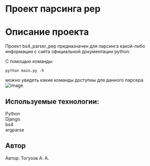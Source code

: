 # Проект парсинга pep
# Описание проекта
Проект bs4_parser_pep предназначен для парсинга какой-либо информации с сайта официальной документации python.  

С помощью команды:
```
python main.py -h
```
можно увидеть какие команды доступны для данного парсера  
![image](https://github.com/user-attachments/assets/57059c41-1448-4cc0-801a-5db0caea0d67)

## Используемые технологии:
Python  
Django  
bs4  
argparse  

## Автор
Автор: Тогузов А. А.
